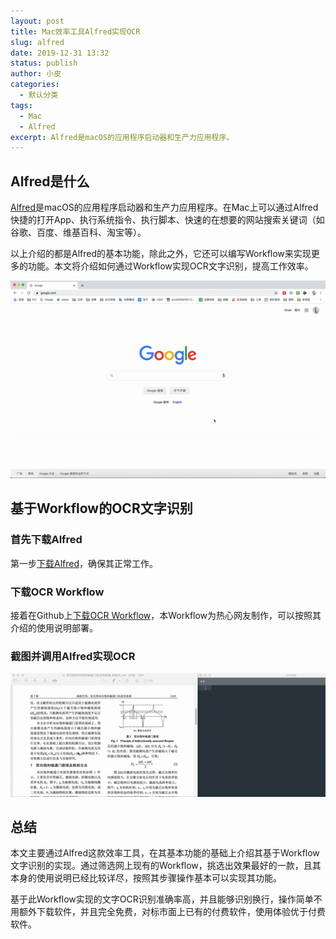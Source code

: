 ```yaml
---
layout: post
title: Mac效率工具Alfred实现OCR
slug: alfred
date: 2019-12-31 13:32
status: publish
author: 小皮
categories: 
  - 默认分类
tags: 
  - Mac
  - Alfred
excerpt: Alfred是macOS的应用程序启动器和生产力应用程序。
---
```


## Alfred是什么
[Alfred](https://www.alfredapp.com/)是macOS的应用程序启动器和生产力应用程序。在Mac上可以通过Alfred快捷的打开App、执行系统指令、执行脚本、快速的在想要的网站搜索关键词（如谷歌、百度、维基百科、淘宝等）。

以上介绍的都是Alfred的基本功能，除此之外，它还可以编写Workflow来实现更多的功能。本文将介绍如何通过Workflow实现OCR文字识别，提高工作效率。

![Alfred search](./images/alfred-gg.gif)

## 基于Workflow的OCR文字识别

### 首先下载Alfred

第一步[下载Alfred](https://xclient.info/s/alfred.html)，确保其正常工作。

### 下载OCR Workflow

接着在Github上[下载OCR Workflow](https://github.com/oott123/alfred-clipboard-ocr)，本Workflow为热心网友制作，可以按照其介绍的使用说明部署。

### 截图并调用Alfred实现OCR

![Alfred OCR](./images/alfred-ocr.gif)

## 总结

本文主要通过Alfred这款效率工具，在其基本功能的基础上介绍其基于Workflow文字识别的实现。通过筛选网上现有的Workflow，挑选出效果最好的一款，且其本身的使用说明已经比较详尽，按照其步骤操作基本可以实现其功能。

基于此Workflow实现的文字OCR识别准确率高，并且能够识别换行，操作简单不用额外下载软件，并且完全免费，对标市面上已有的付费软件，使用体验优于付费软件。